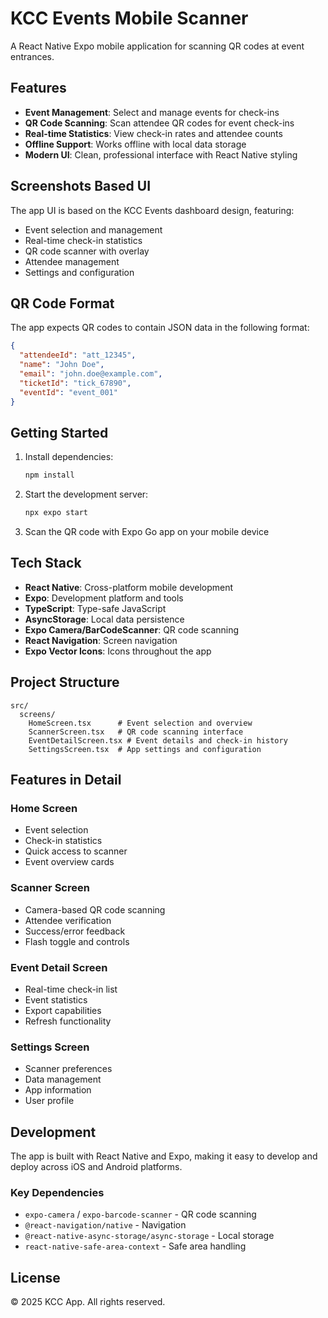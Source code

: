 # KCC Events Mobile Scanner

A React Native Expo mobile application for scanning QR codes at event entrances.

## Features

- **Event Management**: Select and manage events for check-ins
- **QR Code Scanning**: Scan attendee QR codes for event check-ins
- **Real-time Statistics**: View check-in rates and attendee counts
- **Offline Support**: Works offline with local data storage
- **Modern UI**: Clean, professional interface with React Native styling

## Screenshots Based UI

The app UI is based on the KCC Events dashboard design, featuring:

- Event selection and management
- Real-time check-in statistics
- QR code scanner with overlay
- Attendee management
- Settings and configuration

## QR Code Format

The app expects QR codes to contain JSON data in the following format:

```json
{
  "attendeeId": "att_12345",
  "name": "John Doe",
  "email": "john.doe@example.com",
  "ticketId": "tick_67890",
  "eventId": "event_001"
}
```

## Getting Started

1. Install dependencies:

   ```bash
   npm install
   ```

2. Start the development server:

   ```bash
   npx expo start
   ```

3. Scan the QR code with Expo Go app on your mobile device

## Tech Stack

- **React Native**: Cross-platform mobile development
- **Expo**: Development platform and tools
- **TypeScript**: Type-safe JavaScript
- **AsyncStorage**: Local data persistence
- **Expo Camera/BarCodeScanner**: QR code scanning
- **React Navigation**: Screen navigation
- **Expo Vector Icons**: Icons throughout the app

## Project Structure

```
src/
  screens/
    HomeScreen.tsx      # Event selection and overview
    ScannerScreen.tsx   # QR code scanning interface
    EventDetailScreen.tsx # Event details and check-in history
    SettingsScreen.tsx  # App settings and configuration
```

## Features in Detail

### Home Screen

- Event selection
- Check-in statistics
- Quick access to scanner
- Event overview cards

### Scanner Screen

- Camera-based QR code scanning
- Attendee verification
- Success/error feedback
- Flash toggle and controls

### Event Detail Screen

- Real-time check-in list
- Event statistics
- Export capabilities
- Refresh functionality

### Settings Screen

- Scanner preferences
- Data management
- App information
- User profile

## Development

The app is built with React Native and Expo, making it easy to develop and deploy across iOS and Android platforms.

### Key Dependencies

- `expo-camera` / `expo-barcode-scanner` - QR code scanning
- `@react-navigation/native` - Navigation
- `@react-native-async-storage/async-storage` - Local storage
- `react-native-safe-area-context` - Safe area handling

## License

© 2025 KCC App. All rights reserved.
